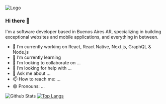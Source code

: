 ![Logo](https://portfoliov2-ruby.vercel.app/logo.svg)

### Hi there 👋

I'm a software developer based in Buenos Aires AR, specializing in building exceptional websites and mobile applications, and everything in between.

- 🔭 I’m currently working on React, React Native, Next.js, GraphQL & Node.js
- 🌱 I’m currently learning 
- 👯 I’m looking to collaborate on ...
- 🤔 I’m looking for help with ...
- 💬 Ask me about ...
- 📫 How to reach me: ...
- 😄 Pronouns: ...

![Github Stats](https://github-readme-stats.vercel.app/api?username=jrgarciadev&show_icons=true&hide_border=true&title_color=f4f4f4&icon_color=00d8fd&bg_color=0A1A2F&text_color=a3a8c3&hide=contribs)
[![Top Langs](https://github-readme-stats.vercel.app/api/top-langs/?username=jrgarciadev&layout=compact&show_icons=true&line_height=10&hide_border=true&title_color=f4f4f4&icon_color=00d8fd&bg_color=0A1A2F&text_color=a3a8c3)](https://github.com/jrgarciadev/github-readme-stats)
